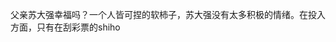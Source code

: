 父亲苏大强幸福吗？一个人皆可捏的软柿子，苏大强没有太多积极的情绪。在投入方面，只有在刮彩票的shiho
<!--stackedit_data:
eyJoaXN0b3J5IjpbMTIzMDEyMDYyNiw0MjE1NzA0OF19
-->